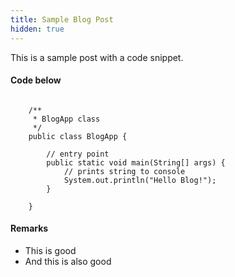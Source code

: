 ```yaml
---
title: Sample Blog Post
hidden: true
---
```


This is a sample post with a code snippet.

#### Code below

<pre><code class="java">
    /**
     * BlogApp class
     */
    public class BlogApp {

        // entry point
        public static void main(String[] args) {
            // prints string to console
            System.out.println("Hello Blog!");
        }

    }
</code></pre>

#### Remarks
- This is good
- And this is also good